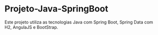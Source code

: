 # Projeto-Java-SpringBoot
Este projeto utiliza as tecnologias Java com Spring Boot, Spring Data com H2, AngulaJS e BootStrap.
